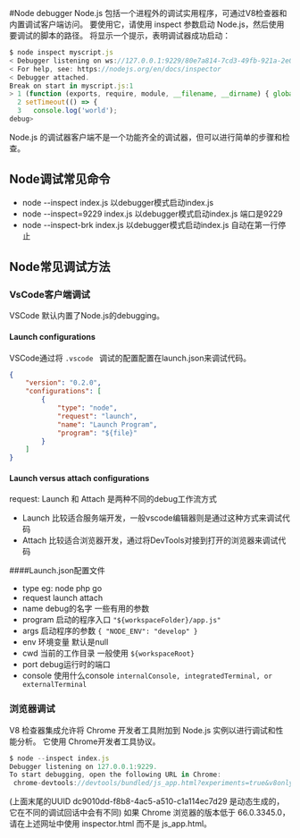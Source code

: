 #Node debugger
Node.js 包括一个进程外的调试实用程序，可通过V8检查器和内置调试客户端访问。 要使用它，请使用 inspect 参数启动 Node.js，然后使用要调试的脚本的路径。 将显示一个提示，表明调试器成功启动：

~~~js
$ node inspect myscript.js
< Debugger listening on ws://127.0.0.1:9229/80e7a814-7cd3-49fb-921a-2e02228cd5ba
< For help, see: https://nodejs.org/en/docs/inspector
< Debugger attached.
Break on start in myscript.js:1
> 1 (function (exports, require, module, __filename, __dirname) { global.x = 5;
  2 setTimeout(() => {
  3   console.log('world');
debug>
~~~

Node.js 的调试器客户端不是一个功能齐全的调试器，但可以进行简单的步骤和检查。

## Node调试常见命令
- node --inspect index.js 以debugger模式启动index.js
- node --inspect=9229 index.js  以debugger模式启动index.js 端口是9229
- node --inspect-brk index.js 以debugger模式启动index.js 自动在第一行停止

## Node常见调试方法
### VsCode客户端调试
VSCode 默认内置了Node.js的debugging。
#### Launch configurations
VSCode通过将 `.vscode ` 调试的配置配置在launch.json来调试代码。
~~~json
{
    "version": "0.2.0",
    "configurations": [
        {
            "type": "node",
            "request": "launch",
            "name": "Launch Program",
            "program": "${file}"
        }
    ]
}
~~~

#### Launch versus attach configurations
request: Launch 和 Attach 是两种不同的debug工作流方式
- Launch
  比较适合服务端开发，一般vscode编辑器则是通过这种方式来调试代码
- Attach
  比较适合浏览器开发，通过将DevTools对接到打开的浏览器来调试代码 

####Launch.json配置文件
- type  eg: node php go
- request  launch attach
- name debug的名字
一些有用的参数
- program 启动的程序入口 `"${workspaceFolder}/app.js"`
- args 启动程序的参数 `{ "NODE_ENV": "develop" }`
- env 环境变量 默认是null
- cwd 当前的工作目录 一般使用 `${workspaceRoot}`
- port debug运行时的端口
- console 使用什么console  `internalConsole, integratedTerminal, or externalTerminal`




### 浏览器调试
V8 检查器集成允许将 Chrome 开发者工具附加到 Node.js 实例以进行调试和性能分析。 它使用 Chrome开发者工具协议。

~~~~js
$ node --inspect index.js
Debugger listening on 127.0.0.1:9229.
To start debugging, open the following URL in Chrome:
 chrome-devtools://devtools/bundled/js_app.html?experiments=true&v8only=true&ws=127.0.0.1:9229/dc9010dd-f8b8-4ac5-a510-c1a114ec7d29
~~~~

(上面末尾的UUID dc9010dd-f8b8-4ac5-a510-c1a114ec7d29 是动态生成的，它在不同的调试回话中会有不同)
如果 Chrome 浏览器的版本低于 66.0.3345.0，请在上述网址中使用 inspector.html 而不是 js_app.html。


